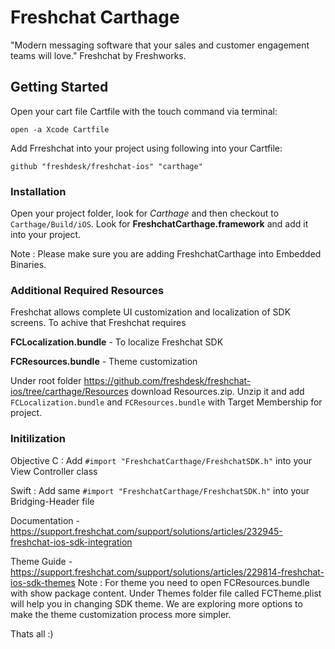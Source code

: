 # Freshchat Carthage


"Modern messaging software that your sales and customer engagement teams will love." Freshchat by Freshworks.

## Getting Started
Open your cart file Cartfile with the touch command via terminal: 
```
open -a Xcode Cartfile
```

Add Frreshchat into your project using following into your Cartfile: 

```
github "freshdesk/freshchat-ios" "carthage"
```


### Installation
Open your project folder, look for *Carthage* and then checkout to ```Carthage/Build/iOS```. 
Look for **FreshchatCarthage.framework** and add it into your project. 

Note : Please make sure you are adding FreshchatCarthage into Embedded Binaries.


### Additional Required Resources

Freshchat allows complete UI customization and localization of SDK screens. To achive that Freshchat requires 

**FCLocalization.bundle** - To localize Freshchat SDK

**FCResources.bundle** - Theme customization

Under root folder https://github.com/freshdesk/freshchat-ios/tree/carthage/Resources download Resources.zip. Unzip it and add  ```FCLocalization.bundle``` and ```FCResources.bundle``` with Target Membership for project.


### Initilization

Objective C : Add ```#import "FreshchatCarthage/FreshchatSDK.h"``` into your View Controller class

Swift : Add same ```#import "FreshchatCarthage/FreshchatSDK.h"``` into your Bridging-Header file


Documentation - https://support.freshchat.com/support/solutions/articles/232945-freshchat-ios-sdk-integration

Theme Guide - https://support.freshchat.com/support/solutions/articles/229814-freshchat-ios-sdk-themes
Note : For theme you need to open FCResources.bundle with show package content. Under Themes folder file called FCTheme.plist will help you in changing SDK theme. We are exploring more options to make the theme customization process more simpler.

Thats all :)

